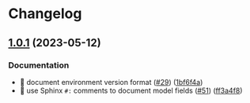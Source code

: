 # Changelog

## [1.0.1](https://github.com/h2oai/cloud-discovery-py/compare/v1.0.0...v1.0.1) (2023-05-12)


### Documentation

* 📝 document environment version format ([#29](https://github.com/h2oai/cloud-discovery-py/issues/29)) ([1bf6f4a](https://github.com/h2oai/cloud-discovery-py/commit/1bf6f4a2a1faefce3e5141130cd05c7bdfaf48bd))
* 📝 use Sphinx `#:` comments to document model fields ([#51](https://github.com/h2oai/cloud-discovery-py/issues/51)) ([ff3a4f8](https://github.com/h2oai/cloud-discovery-py/commit/ff3a4f8f646eb304f741dae83ca260460d0f41be))
